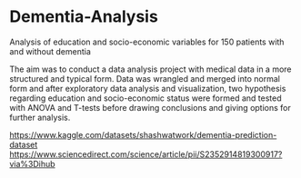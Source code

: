 # Dementia-Analysis
Analysis of education and socio-economic variables for 150 patients with and without dementia

The aim was to conduct a data analysis project with medical data in a more structured and typical form. Data was wrangled and merged into normal form and after exploratory data analysis and visualization, two hypothesis regarding education and socio-economic status were formed and tested with ANOVA and T-tests before drawing conclusions and giving options for further analysis.

https://www.kaggle.com/datasets/shashwatwork/dementia-prediction-dataset
https://www.sciencedirect.com/science/article/pii/S2352914819300917?via%3Dihub
